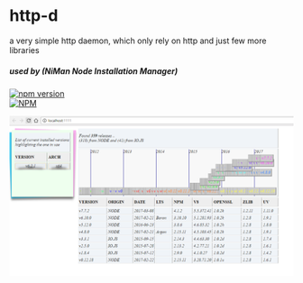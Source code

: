 # http-d
a very simple http daemon, which only rely on http and just few more libraries

##### used by (NiMan Node Installation Manager)
[![npm version](https://badge.fury.io/js/http-d.svg)](https://badge.fury.io/js/http-d)    
[![NPM](https://nodei.co/npm/http-d.png?downloads=true&downloadRank=true&stars=true)](https://nodei.co/npm/http-d/)  

![](GUI.png)
